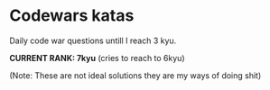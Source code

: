 # Codewars katas
Daily code war questions untill I reach 3 kyu.

**CURRENT RANK: 7kyu** (cries to reach to 6kyu)

(Note: These are not ideal solutions they are my ways of doing shit)
